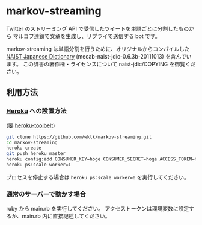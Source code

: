 markov-streaming
==========

Twitter のストリーミング API で受信したツイートを単語ごとに分割したものから
マルコフ連鎖で文章を生成し、リプライで送信する bot です。

markov-streaming は単語分割を行うために、オリジナルからコンパイルした
[NAIST Japanese Dictionary](http://sourceforge.jp/projects/naist-jdic/)
(mecab-naist-jdic-0.6.3b-20111013) を含んでいます。
この辞書の著作権・ライセンスについて naist-jdic/COPYING を御覧ください。


## 利用方法

### [Heroku](http://www.heroku.com/) への設置方法

(要 [heroku-toolbelt](http://toolbelt.heroku.com/))
``` sh
git clone https://github.com/wktk/markov-streaming.git
cd markov-streaming
heroku create
git push heroku master
heroku config:add CONSUMER_KEY=hoge CONSUMER_SECRET=hoge ACCESS_TOKEN=hoge ACCESS_TOKEN_SECRET=hoge
heroku ps:scale worker=1
```
プロセスを停止する場合は `heroku ps:scale worker=0` を実行してください。

### 通常のサーバーで動かす場合
ruby から main.rb を実行してください。
アクセストークンは環境変数に設定するか、main.rb 内に直接記述してください。

